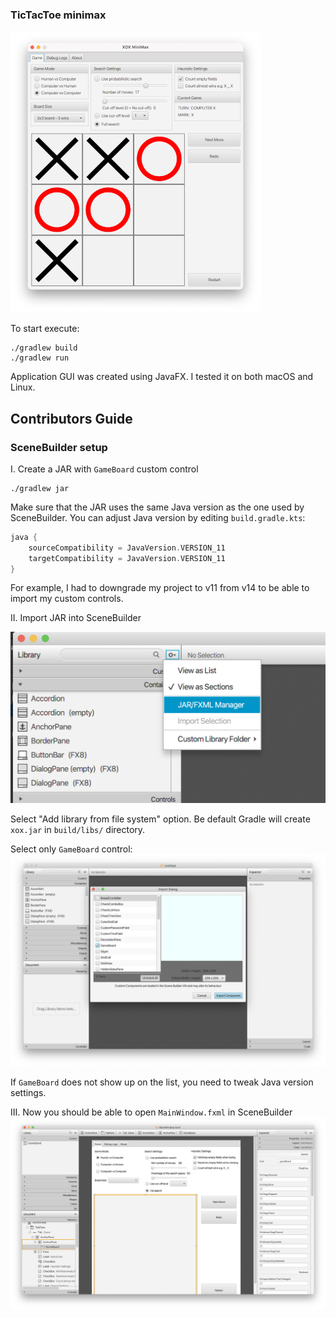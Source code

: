 ### TicTacToe minimax

![Application Main Window](docs/mainWindow.png)

To start execute:
```
./gradlew build
./gradlew run
```

Application GUI was created using JavaFX.
I tested it on both macOS and Linux.

## Contributors Guide

### SceneBuilder setup

I. Create a JAR with `GameBoard` custom control
```
./gradlew jar
```

Make sure that the JAR uses the same Java version as the
one used by SceneBuilder. You can adjust Java version by editing
`build.gradle.kts`:
```kotlin
java {
    sourceCompatibility = JavaVersion.VERSION_11
    targetCompatibility = JavaVersion.VERSION_11
}
```
For example, I had to downgrade my project to v11 from v14 to be
able to import my custom controls.

II. Import JAR into SceneBuilder

![Import Step 1](docs/import1.png)

Select "Add library from file system" option.
Be default Gradle will create `xox.jar` in
`build/libs/` directory.

Select only `GameBoard` control:
![Import Step 2](docs/import2.png)

If `GameBoard` does not show up on the list,
you need to tweak Java version settings.

III. Now you should be able to open `MainWindow.fxml` in SceneBuilder
![Import Finished](docs/import3.png)
